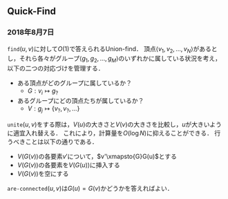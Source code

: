 ## Quick-Find
### 2018年8月7日

`find`$(u, v)$に対して$O(1)$で答えられるUnion-find．
頂点$\langle v_1, v_2, \ldots, v_N\rangle$があるとし，それら各々がグループ$\langle g_1, g_2, \ldots, g_M\rangle$のいずれかに属している状況を考え，以下の二つの対応づけを管理する．
- ある頂点がどのグループに属しているか？
  - $G: v_i\mapsto g_?$
- あるグループにどの頂点たちが属しているか？
  - $V: g_j\mapsto \{v_?, v_?, \ldots\}$

`unite`$(u, v)$をする際は，$V(u)$の大きさと$V(v)$の大きさを比較し，$u$が大きいように適宜入れ替える．
これにより，計算量を$O(\log N)$に抑えることができる．
行うべきことは以下の通りである．
- $V(G(v))$の各要素$v'$について，$v'\xmapsto{G}G(u)$とする
- $V(G(v))$の各要素を$V(G(u))$に挿入する
- $V(G(v))$を空にする

`are-connected`$(u, v)$は$G(u)=G(v)$かどうかを答えればよい．